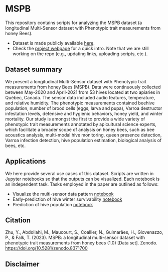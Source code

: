 # MSPB
This repository contains scripts for analyzing the MSPB dataset (a longitudinal Multi-Sensor dataset with Phenotypic trait measurements from honey Bees). 
- Dataset is made publicly available [here](https://doi.org/10.5281/zenodo.8371700).
- Check the [project webpage]() for a quick intro.
Note that we are still working on the repo (e.g., updating links, uploading scripts, etc.).

## Dataset summary
We present a longitudinal Multi-Sensor dataset with Phenotypic trait measurements from honey Bees (MSPB). Data were continuously collected between May-2020 and April-2021 from 53 hives located at two apiaries in Québec, Canada. The sensor data included audio features, temperature, and relative humidity. The phenotypic measurements contained beehive population, number of brood cells (eggs, larva and pupa), Varroa destructor infestation levels, defensive and hygienic behaviors, honey yield, and winter mortality. Our study is amongst the first to provide a wide variety of phenotypic trait measurements annotated by apicultural science experts, which facilitate a broader scope of analysis on honey bees, such as bee acoustics analysis, multi-modal hive monitoring, queen presence detection, Varroa infection detection, hive population estimation, biological analysis of bees, etc.

## Applications
We here provide several use cases of this dataset. Scripts are written in Jupyter notebooks so that the outputs can be visualized. Each notebook is an independent task. Tasks employed in the paper are outlined as follows:

- Visualize the multi-sensor data pattern [notebook]()
- Early-prediction of hive winter survivability [notebook]()
- Prediction of hive population [notebook]()

## Citation
Zhu, Y., Abdollahi, M., Maucourt, S., Coallier, N., Guimarães, H., Giovenazzo, P., & Falk, T. (2023). MSPB: a longitudinal multi-sensor dataset with phenotypic trait measurements from honey bees (1.0) [Data set]. Zenodo. https://doi.org/10.5281/zenodo.8371700

## Disclaimer
